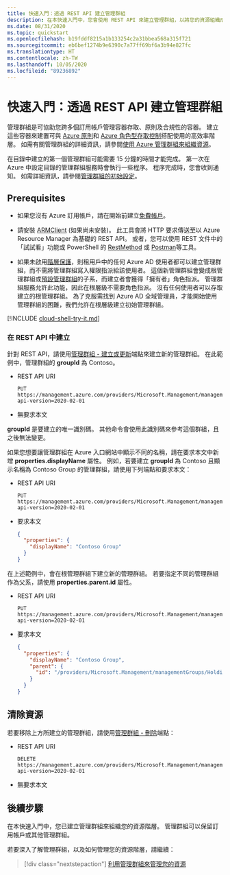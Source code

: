 ```yaml
---
title: 快速入門：透過 REST API 建立管理群組
description: 在本快速入門中，您會使用 REST API 來建立管理群組，以將您的資源組織成資源階層。
ms.date: 08/31/2020
ms.topic: quickstart
ms.openlocfilehash: b19fddf8215a1b133254c2a31bbea568a315f721
ms.sourcegitcommit: eb6bef1274b9e6390c7a77ff69bf6a3b94e827fc
ms.translationtype: HT
ms.contentlocale: zh-TW
ms.lasthandoff: 10/05/2020
ms.locfileid: "89236892"
---
```

# <a name="quickstart-create-a-management-group-with-rest-api"></a>快速入門：透過 REST API 建立管理群組

管理群組是可協助您跨多個訂用帳戶管理容器存取、原則及合規性的容器。 建立這些容器來建置可與 [Azure 原則](../policy/overview.md)和 [Azure 角色型存取控制](../../role-based-access-control/overview.md)搭配使用的高效率階層。 如需有關管理群組的詳細資訊，請參閱[使用 Azure 管理群組來組織資源](overview.md)。

在目錄中建立的第一個管理群組可能需要 15 分鐘的時間才能完成。 第一次在 Azure 中設定目錄的管理群組服務時會執行一些程序。 程序完成時，您會收到通知。 如需詳細資訊，請參閱[管理群組的初始設定](./overview.md#initial-setup-of-management-groups)。

## <a name="prerequisites"></a>Prerequisites

- 如果您沒有 Azure 訂用帳戶，請在開始前建立[免費帳戶](https://azure.microsoft.com/free/)。

- 請安裝 [ARMClient](https://github.com/projectkudu/ARMClient) (如果尚未安裝)。 此工具會將 HTTP 要求傳送至以 Azure Resource Manager 為基礎的 REST API。 或者，您可以使用 REST 文件中的「試試看」功能或 PowerShell 的 [RestMethod](/powershell/module/microsoft.powershell.utility/invoke-restmethod) 或 [Postman](https://www.postman.com)等工具。

- 如果未啟用[階層保護](./how-to/protect-resource-hierarchy.md#setting---require-authorization)，則租用戶中的任何 Azure AD 使用者都可以建立管理群組，而不需將管理群組寫入權限指派給該使用者。 這個新管理群組會變成根管理群組或[預設管理群組](./how-to/protect-resource-hierarchy.md#setting---default-management-group)的子系，而建立者會獲得「擁有者」角色指派。 管理群組服務允許此功能，因此在根層級不需要角色指派。 沒有任何使用者可以存取建立的根管理群組。 為了克服需找到 Azure AD 全域管理員，才能開始使用管理群組的困難，我們允許在根層級建立初始管理群組。

[!INCLUDE [cloud-shell-try-it.md](../../../includes/cloud-shell-try-it.md)]

### <a name="create-in-rest-api"></a>在 REST API 中建立

針對 REST API，請使用[管理群組 - 建立或更新](/rest/api/resources/managementgroups/createorupdate)端點來建立新的管理群組。 在此範例中，管理群組的 **groupId** 為 Contoso。

- REST API URI

  ```http
  PUT https://management.azure.com/providers/Microsoft.Management/managementGroups/Contoso?api-version=2020-02-01
  ```

- 無要求本文

**groupId** 是要建立的唯一識別碼。 其他命令會使用此識別碼來參考這個群組，且之後無法變更。

如果您想要讓管理群組在 Azure 入口網站中顯示不同的名稱，請在要求本文中新增 **properties.displayName** 屬性。 例如，若要建立 **groupId** 為 Contoso 且顯示名稱為 Contoso Group 的管理群組，請使用下列端點和要求本文：

- REST API URI

  ```http
  PUT https://management.azure.com/providers/Microsoft.Management/managementGroups/Contoso?api-version=2020-02-01
  ```

- 要求本文

  ```json
  {
    "properties": {
      "displayName": "Contoso Group"
    }
  }
  ```

在上述範例中，會在根管理群組下建立新的管理群組。 若要指定不同的管理群組作為父系，請使用 **properties.parent.id** 屬性。

- REST API URI

  ```http
  PUT https://management.azure.com/providers/Microsoft.Management/managementGroups/Contoso?api-version=2020-02-01
  ```

- 要求本文

  ```json
  {
    "properties": {
      "displayName": "Contoso Group",
      "parent": {
        "id": "/providers/Microsoft.Management/managementGroups/HoldingGroup"
      }
    }
  }
  ```

## <a name="clean-up-resources"></a>清除資源

若要移除上方所建立的管理群組，請使用[管理群組 - 刪除](/rest/api/resources/managementgroups/delete)端點：

- REST API URI

  ```http
  DELETE https://management.azure.com/providers/Microsoft.Management/managementGroups/Contoso?api-version=2020-02-01
  ```

- 無要求本文

## <a name="next-steps"></a>後續步驟

在本快速入門中，您已建立管理群組來組織您的資源階層。 管理群組可以保留訂用帳戶或其他管理群組。

若要深入了解管理群組，以及如何管理您的資源階層，請繼續：

> [!div class="nextstepaction"]
> [利用管理群組來管理您的資源](./manage.md)